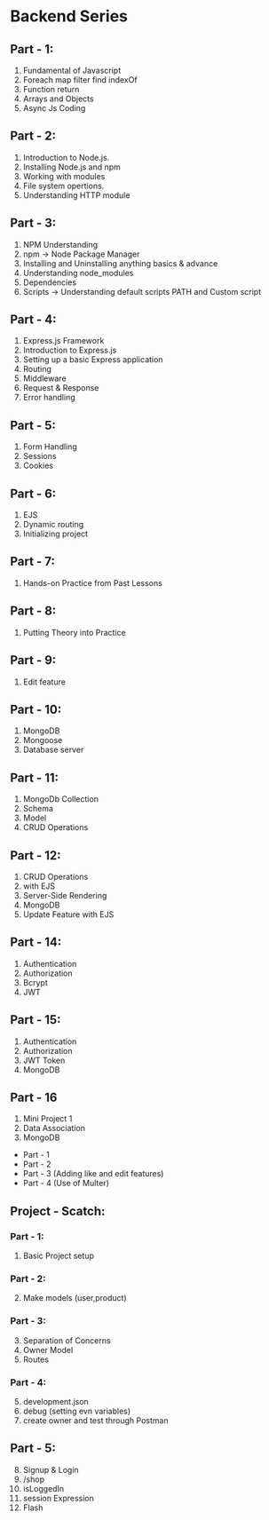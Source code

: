 # Backend Series

## Part - 1:

1. Fundamental of Javascript
2. Foreach map filter find indexOf
3. Function return
4. Arrays and Objects
5. Async Js Coding

## Part - 2:

1. Introduction to Node.js.
2. Installing Node.js and npm
3. Working with modules
4. File system opertions.
5. Understanding HTTP module

## Part - 3:

1. NPM Understanding
2. npm -> Node Package Manager
3. Installing and Uninstalling anything basics & advance
4. Understanding node_modules
5. Dependencies
6. Scripts -> Understanding default scripts PATH and Custom script

## Part - 4:

1. Express.js Framework
2. Introduction to Express.js
3. Setting up a basic Express application
4. Routing
5. Middleware
6. Request & Response
7. Error handling

## Part - 5:

1. Form Handling
2. Sessions
3. Cookies

## Part - 6:

1. EJS
2. Dynamic routing
3. Initializing project

## Part - 7:

1. Hands-on Practice from Past Lessons

## Part - 8:

1. Putting Theory into Practice

## Part - 9:

1. Edit feature

## Part - 10:

1. MongoDB
2. Mongoose
3. Database server

## Part - 11:

1. MongoDb Collection
2. Schema
3. Model
4. CRUD Operations

## Part - 12:

1. CRUD Operations
2. with EJS
3. Server-Side Rendering
4. MongoDB
5. Update Feature with EJS

## Part - 14:

1. Authentication
2. Authorization
3. Bcrypt
4. JWT

## Part - 15:

1. Authentication
2. Authorization
3. JWT Token
4. MongoDB

## Part - 16

1. Mini Project 1
2. Data Association
3. MongoDB

- Part - 1
- Part - 2
- Part - 3 (Adding like and edit features)
- Part - 4 (Use of Multer)

## Project - Scatch:

### Part - 1:

1. Basic Project setup

### Part - 2:

2. Make models (user,product)

### Part - 3:

3. Separation of Concerns
4. Owner Model
5. Routes

### Part - 4:

5. development.json
6. debug (setting evn variables)
7. create owner and test through Postman

## Part - 5:

8. Signup & Login
9. /shop
10. isLoggedIn
11. session Expression
12. Flash
